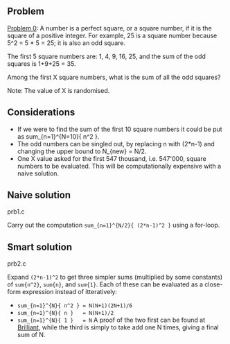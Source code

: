 ## Problem
[Problem 0](https://projecteuler.net/register):
A number is a perfect square, or a square number, if it is the square of a positive integer.
For example, 25 is a square number because 5^2 = 5 * 5 = 25; it is also an odd square.

The first 5 square numbers are:
1, 4, 9, 16, 25, and the sum of the odd squares is 1+9+25 = 35.

Among the first X square numbers, what is the sum of all the odd squares?

Note: The value of X is randomised.

## Considerations

* If we were to find the sum of the first 10 square numbers it could be put as sum_{n=1}^{N=10}{ n^2 }.
* The odd numbers can be singled out, by replacing n with (2*n-1) and changing the upper bound to N_{new} = N/2.
* One X value asked for the first 547 thousand, i.e. 547'000, square numbers to be evaluated. This will be computationally expensive with a naive solution.

## Naive solution
prb1.c

Carry out the computation `sum_{n=1}^{N/2}{ (2*n-1)^2 }` using a for-loop.

## Smart solution
prb2.c

Expand `(2*n-1)^2` to get three simpler sums (multiplied by some constants) of `sum{n^2}`, `sum{n}`, and `sum{1}`.
Each of these can be evaluated as a close-form expression instead of itteratively:
* `sum_{n=1}^{N}{ n^2 } = N(N+1)(2N+1)/6`
* `sum_{n=1}^{N}{ n }   = N(N+1)/2`
* `sum_{n=1}^{N}{ 1 }   = N`
A proof of the two first can be found at [Brilliant](https://brilliant.org/wiki/sum-of-n-n2-or-n3/), while the third is simply to take add one N times, giving a final sum of N.
